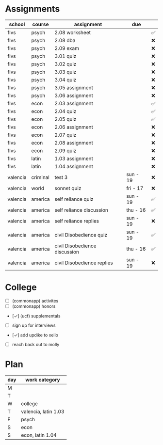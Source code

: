 # Assignments 
| school   | course   | assignment                    | due      |    |
|----------|----------|-------------------------------|----------|----|
| flvs     | psych    | 2.08 worksheet                |          | ✅ |
| flvs     | psych    | 2.08 dba                      |          | ❌ |
| flvs     | psych    | 2.09 exam                     |          | ❌ |
| flvs     | psych    | 3.01 quiz                     |          | ❌ |
| flvs     | psych    | 3.02 quiz                     |          | ❌ |
| flvs     | psych    | 3.03 quiz                     |          | ❌ |
| flvs     | psych    | 3.04 quiz                     |          | ❌ |
| flvs     | psych    | 3.05 assignment               |          | ❌ |
| flvs     | psych    | 3.06 assignment               |          | ❌ |
| flvs     | econ     | 2.03 assignment               |          | ✅ |
| flvs     | econ     | 2.04 quiz                     |          | ✅ |
| flvs     | econ     | 2.05 quiz                     |          | ✅ |
| flvs     | econ     | 2.06 assignment               |          | ❌ |
| flvs     | econ     | 2.07 quiz                     |          | ❌ |
| flvs     | econ     | 2.08 assignment               |          | ❌ |
| flvs     | econ     | 2.09 quiz                     |          | ❌ |
| flvs     | latin    | 1.03 assignment               |          | ❌ |
| flvs     | latin    | 1.04 assignment               |          | ❌ |
| valencia | criminal | test 3                        | sun - 19 | ❌ |
| valencia | world    | sonnet quiz                   | fri - 17 | ❌ |
| valencia | america  | self reliance quiz            | sun - 19 | ✅ |
| valencia | america  | self reliance discussion      | thu - 16 | ✅ |
| valencia | america  | self reliance replies         | sun - 19 | ❌ |
| valencia | america  | civil Disobedience quiz       | sun - 19 | ✅ |
| valencia | america  | civil Disobedience discussion | thu - 16 | ✅ |
| valencia | america  | civil Disobedience replies    | sun - 19 | ❌ |

# College 
* [ ] (commonapp) activites
* [ ] (commonapp) honors
* [✓] (ucf) supplementals
* [ ] sign up for interviews
* [✓] add updike to xello
* [ ] reach back out to molly

# Plan 
| day | work category        |
|-----|----------------------|
| M   |                      |
| T   |                      |
| W   | college              |
| T   | valencia, latin 1.03 |
| F   | psych                |
| S   | econ                 |
| S   | econ, latin 1.04     |
